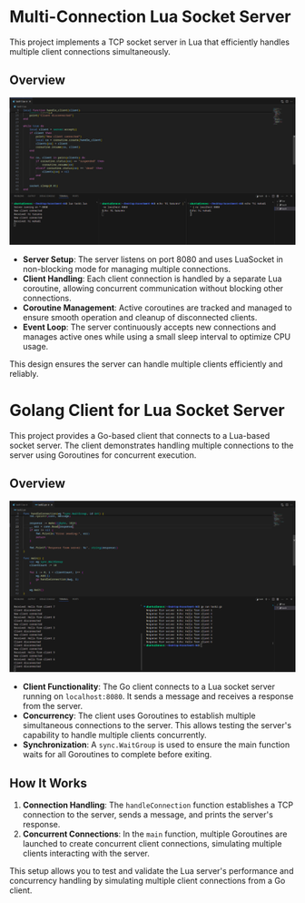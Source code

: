 # Multi-Connection Lua Socket Server

This project implements a TCP socket server in Lua that efficiently handles multiple client connections simultaneously.

## Overview
<img src="screenshots/task1.png" alt="Client Output" width="600"/>

- **Server Setup**: The server listens on port 8080 and uses LuaSocket in non-blocking mode for managing multiple connections.
- **Client Handling**: Each client connection is handled by a separate Lua coroutine, allowing concurrent communication without blocking other connections.
- **Coroutine Management**: Active coroutines are tracked and managed to ensure smooth operation and cleanup of disconnected clients.
- **Event Loop**: The server continuously accepts new connections and manages active ones while using a small sleep interval to optimize CPU usage.

This design ensures the server can handle multiple clients efficiently and reliably.

# Golang Client for Lua Socket Server

This project provides a Go-based client that connects to a Lua-based socket server. The client demonstrates handling multiple connections to the server using Goroutines for concurrent execution.

## Overview
<img src="screenshots/task2.png" alt="Client Output" width="600"/>

- **Client Functionality**: The Go client connects to a Lua socket server running on `localhost:8080`. It sends a message and receives a response from the server.
- **Concurrency**: The client uses Goroutines to establish multiple simultaneous connections to the server. This allows testing the server's capability to handle multiple clients concurrently.
- **Synchronization**: A `sync.WaitGroup` is used to ensure the main function waits for all Goroutines to complete before exiting.

## How It Works

1. **Connection Handling**: The `handleConnection` function establishes a TCP connection to the server, sends a message, and prints the server's response.
2. **Concurrent Connections**: In the `main` function, multiple Goroutines are launched to create concurrent client connections, simulating multiple clients interacting with the server.

This setup allows you to test and validate the Lua server's performance and concurrency handling by simulating multiple client connections from a Go client.
